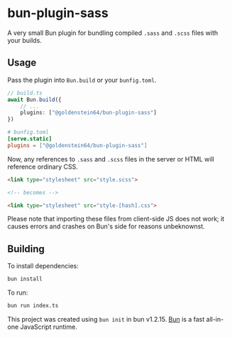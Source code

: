 # bun-plugin-sass

A very small Bun plugin for bundling compiled `.sass` and `.scss` files with your builds.

## Usage

Pass the plugin into `Bun.build` or your `bunfig.toml`.

```ts
// build.ts
await Bun.build({
    // ...
    plugins: ["@goldenstein64/bun-plugin-sass"]
})
```

```toml
# bunfig.toml
[serve.static]
plugins = ["@goldenstein64/bun-plugin-sass"]
```

Now, any references to `.sass` and `.scss` files in the server or HTML will reference ordinary CSS.

```html
<link type="stylesheet" src="style.scss">

<!-- becomes -->

<link type="stylesheet" src="style-[hash].css">
```

Please note that importing these files from client-side JS does not work; it causes errors and crashes on Bun's side for reasons unbeknownst.


## Building

To install dependencies:

```bash
bun install
```

To run:

```bash
bun run index.ts
```

This project was created using `bun init` in bun v1.2.15. [Bun](https://bun.sh) is a fast all-in-one JavaScript runtime.
